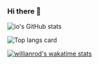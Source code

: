 ### Hi there 👋

![io's GitHub stats](https://github-readme-stats.vercel.app/api?username=io-qar&show_icons=true&theme=dracula)

![Top langs card](https://github-readme-stats.vercel.app/api/top-langs/?username=io-qar)

[![willianrod's wakatime stats](https://github-readme-stats.vercel.app/api/wakatime?username=io-qar)](https://github.com/anuraghazra/github-readme-stats)
